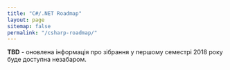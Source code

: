 ```yaml
---
title: "C#/.NET Roadmap"
layout: page
sitemap: false
permalink: "/csharp-roadmap/"
---
```


**TBD** - оновлена інформація про зібрання у першому семестрі 2018 року буде доступна незабаром.

